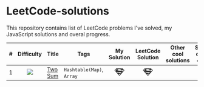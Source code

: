 # LeetCode-solutions
This repository contains list of LeetCode problems I've solved, my JavaScript solutions and overal progress.

| # | Difficulty | Title | Tags | My Solution | LeetCode Solution | Other cool solutions | Solved on my own? | Date |
|:-:|:----------:|-------|------|:-----------:|:-----------------:|:--------------------:|:-----------------:|:----:|
| 1 | ![][easy] | [Two Sum](https://leetcode.com/problems/two-sum/description/) | `Hashtable(Map)`, `Array` | [![](./images/solution.png)](Hashtable_Map/Two_Sum_1/Two_Sum_1.js) | [![](./images/solution.png)](https://leetcode.com/problems/two-sum/solution/#) | | Yes | `2018-10-01`



<!-- References to images, which can be used in markdown -->
[easy]: ./images/easy.png
[medium]: ./images/medium.png
[hard]: ./images/hard.png